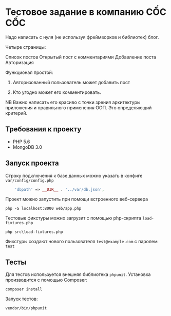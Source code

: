 Тестовое задание в компанию CỐC CỐC
===================================

Надо написать с нуля (не используя фреймворков и библиотек) блог.

Четыре страницы:

Список постов
Открытый пост с комментариями
Добавление поста
Авторизация


Функционал простой:

1) Авторизованный пользователь может добавить пост

2) Кто угодно может его комментировать.


NB Важно написать его красиво с точки зрения архитектуры приложения и правильного применения ООП. Это определяющий критерий.

Требования к проекту
--------------------

* PHP 5.6
* MongoDB 3.0

Запуск проекта
--------------

Строку подключения к базе данных можно указать в конфиге `var/config/config.php`

```php
    'dbpath' => __DIR__ . '../var/db.json',
```

Проект можно запустить при помощи встроенного веб-сервера

```
php -S localhost:8000 web/app.php
```

Тестовые фикстуры можно загрузит с помощью php-скрипта `load-fixtures.php`

```shell
php src\load-fixtures.php
```

Фикстуры создают нового пользователя `test@example.com` с паролем `test`

Тесты
-----

Для тестов используется внешняя библиотека `phpunit`. Установка производится с помощью Composer:

```
composer install
```

Запуск тестов:

```
vendor/bin/phpunit
```
